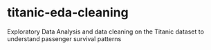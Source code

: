 # titanic-eda-cleaning
Exploratory Data Analysis and data cleaning on the Titanic dataset to understand passenger survival patterns
